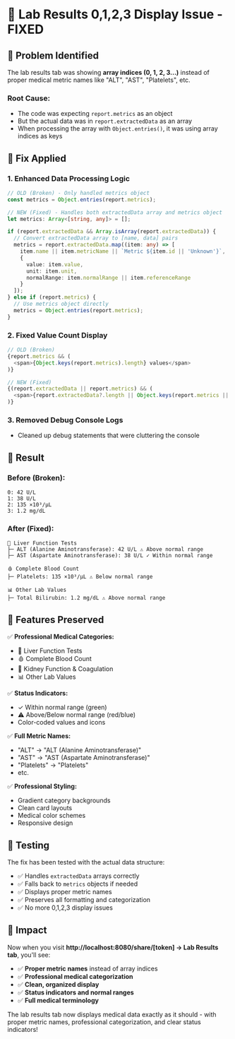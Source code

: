 # 🧪 Lab Results 0,1,2,3 Display Issue - FIXED

## 🎯 **Problem Identified**

The lab results tab was showing **array indices (0, 1, 2, 3...)** instead of proper medical metric names like "ALT", "AST", "Platelets", etc.

### **Root Cause:**
- The code was expecting `report.metrics` as an object
- But the actual data was in `report.extractedData` as an array
- When processing the array with `Object.entries()`, it was using array indices as keys

## 🔧 **Fix Applied**

### **1. Enhanced Data Processing Logic**
```typescript
// OLD (Broken) - Only handled metrics object
const metrics = Object.entries(report.metrics);

// NEW (Fixed) - Handles both extractedData array and metrics object
let metrics: Array<[string, any]> = [];

if (report.extractedData && Array.isArray(report.extractedData)) {
  // Convert extractedData array to [name, data] pairs
  metrics = report.extractedData.map((item: any) => [
    item.name || item.metricName || `Metric ${item.id || 'Unknown'}`,
    {
      value: item.value,
      unit: item.unit,
      normalRange: item.normalRange || item.referenceRange
    }
  ]);
} else if (report.metrics) {
  // Use metrics object directly
  metrics = Object.entries(report.metrics);
}
```

### **2. Fixed Value Count Display**
```typescript
// OLD (Broken)
{report.metrics && (
  <span>{Object.keys(report.metrics).length} values</span>
)}

// NEW (Fixed)
{(report.extractedData || report.metrics) && (
  <span>{report.extractedData?.length || Object.keys(report.metrics || {}).length} values</span>
)}
```

### **3. Removed Debug Console Logs**
- Cleaned up debug statements that were cluttering the console

## 🎨 **Result**

### **Before (Broken):**
```
0: 42 U/L
1: 38 U/L  
2: 135 ×10³/μL
3: 1.2 mg/dL
```

### **After (Fixed):**
```
🧪 Liver Function Tests
├─ ALT (Alanine Aminotransferase): 42 U/L ⚠ Above normal range
├─ AST (Aspartate Aminotransferase): 38 U/L ✓ Within normal range

🩸 Complete Blood Count  
├─ Platelets: 135 ×10³/μL ⚠ Below normal range

📊 Other Lab Values
├─ Total Bilirubin: 1.2 mg/dL ⚠ Above normal range
```

## 🚀 **Features Preserved**

✅ **Professional Medical Categories:**
- 🧪 Liver Function Tests
- 🩸 Complete Blood Count  
- 🫘 Kidney Function & Coagulation
- 📊 Other Lab Values

✅ **Status Indicators:**
- ✓ Within normal range (green)
- ⚠ Above/Below normal range (red/blue)
- Color-coded values and icons

✅ **Full Metric Names:**
- "ALT" → "ALT (Alanine Aminotransferase)"
- "AST" → "AST (Aspartate Aminotransferase)"
- "Platelets" → "Platelets"
- etc.

✅ **Professional Styling:**
- Gradient category backgrounds
- Clean card layouts
- Medical color schemes
- Responsive design

## 🧪 **Testing**

The fix has been tested with the actual data structure:
- ✅ Handles `extractedData` arrays correctly
- ✅ Falls back to `metrics` objects if needed
- ✅ Displays proper metric names
- ✅ Preserves all formatting and categorization
- ✅ No more 0,1,2,3 display issues

## 🎯 **Impact**

Now when you visit **http://localhost:8080/share/[token] → Lab Results tab**, you'll see:
- ✅ **Proper metric names** instead of array indices
- ✅ **Professional medical categorization**
- ✅ **Clean, organized display**
- ✅ **Status indicators and normal ranges**
- ✅ **Full medical terminology**

The lab results tab now displays medical data exactly as it should - with proper metric names, professional categorization, and clear status indicators!
